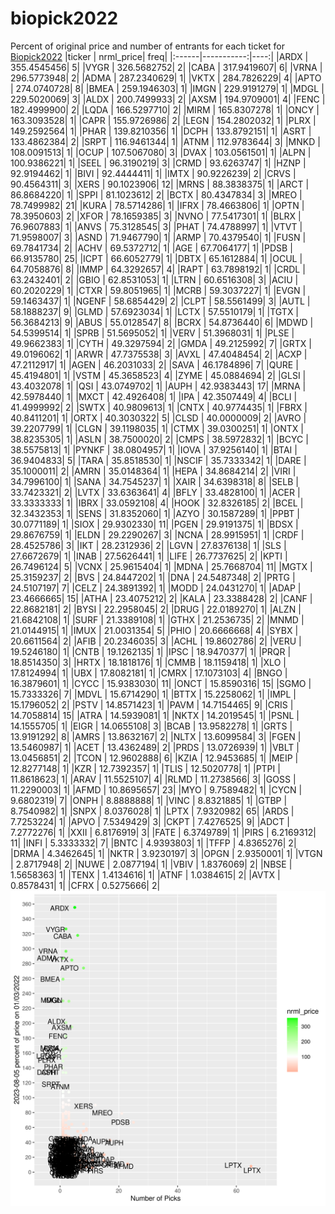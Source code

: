 # biopick2022
Percent of original price and number of entrants for each ticket for [Biopick2022](https://twitter.com/hashtag/Biopick2022)
|ticker |  nrml_price| freq|
|:------|-----------:|----:|
|ARDX   | 355.4545456|    5|
|VYGR   | 326.5682752|    2|
|CABA   | 317.9419607|    6|
|VRNA   | 296.5773948|    2|
|ADMA   | 287.2340629|    1|
|VKTX   | 284.7826229|    4|
|APTO   | 274.0740728|    8|
|BMEA   | 259.1946303|    1|
|IMGN   | 229.9191279|    1|
|MDGL   | 229.5020069|    3|
|ALDX   | 200.7499933|    2|
|AXSM   | 194.9709001|    4|
|FENC   | 182.4999900|    2|
|LQDA   | 166.5297710|    2|
|MIRM   | 165.8307278|    1|
|ONCY   | 163.3093528|    1|
|CAPR   | 155.9726986|    2|
|LEGN   | 154.2802032|    1|
|PLRX   | 149.2592564|    1|
|PHAR   | 139.8210356|    1|
|DCPH   | 133.8792151|    1|
|ASRT   | 133.4862384|    2|
|SRPT   | 116.9461344|    1|
|ATNM   | 112.9783644|    3|
|MNKD   | 108.0091513|    1|
|OCUP   | 107.5067080|    3|
|DVAX   | 103.0561501|    1|
|ALPN   | 100.9386221|    1|
|SEEL   |  96.3190219|    3|
|CRMD   |  93.6263747|    1|
|HZNP   |  92.9194462|    1|
|BIVI   |  92.4444411|    1|
|IMTX   |  90.9226239|    2|
|CRVS   |  90.4564311|    3|
|XERS   |  90.1023906|   12|
|MRNS   |  88.3838375|    1|
|ARCT   |  86.8684220|    1|
|SPPI   |  81.1023612|    2|
|BCTX   |  80.4347834|    3|
|MREO   |  78.7499982|   21|
|KURA   |  78.5714286|    1|
|IFRX   |  78.4663806|    1|
|OPTN   |  78.3950603|    2|
|XFOR   |  78.1659385|    3|
|NVNO   |  77.5417301|    1|
|BLRX   |  76.9607883|    1|
|ANVS   |  75.3128545|    3|
|PHAT   |  74.4788997|    1|
|VTVT   |  71.9598007|    3|
|ASND   |  71.9467790|    1|
|ARMP   |  70.4379540|    1|
|FUSN   |  69.7841734|    2|
|ACHV   |  69.5372712|    1|
|AGE    |  67.7064177|    1|
|PDSB   |  66.9135780|   25|
|ICPT   |  66.6052779|    1|
|DBTX   |  65.1612884|    1|
|OCUL   |  64.7058876|    8|
|IMMP   |  64.3292657|    4|
|RAPT   |  63.7898192|    1|
|CRDL   |  63.2432401|    2|
|GBIO   |  62.8531053|    1|
|LTRN   |  60.6516308|    3|
|ACIU   |  60.2020229|    1|
|CTXR   |  59.8051965|    1|
|MCRB   |  59.3037227|    1|
|EVGN   |  59.1463437|    1|
|NGENF  |  58.6854429|    2|
|CLPT   |  58.5561499|    3|
|AUTL   |  58.1888237|    9|
|GLMD   |  57.6923034|    1|
|LCTX   |  57.5510179|    1|
|TGTX   |  56.3684213|    9|
|ABUS   |  55.0128547|    8|
|BCRX   |  54.8736440|    6|
|MDWD   |  54.5399514|    1|
|SPRB   |  51.5695052|    1|
|VERV   |  51.3968031|    1|
|PLSE   |  49.9662383|    1|
|CYTH   |  49.3297594|    2|
|GMDA   |  49.2125992|    7|
|GRTX   |  49.0196062|    1|
|ARWR   |  47.7375538|    3|
|AVXL   |  47.4048454|    2|
|ACXP   |  47.2112917|    1|
|AGEN   |  46.2031033|    2|
|SAVA   |  46.1784896|    7|
|QURE   |  45.4194801|    1|
|VSTM   |  45.3658523|    4|
|ZYME   |  45.0884694|    2|
|GLSI   |  43.4032078|    1|
|QSI    |  43.0749702|    1|
|AUPH   |  42.9383443|   17|
|MRNA   |  42.5978440|    1|
|MXCT   |  42.4926408|    1|
|IPA    |  42.3507449|    4|
|BCLI   |  41.4999992|    2|
|SWTX   |  40.9809613|    1|
|CNTX   |  40.9774435|    1|
|FBRX   |  40.8411201|    1|
|ORTX   |  40.3030322|    5|
|CLSD   |  40.0000009|    2|
|AVRO   |  39.2207799|    1|
|CLGN   |  39.1198035|    1|
|CTMX   |  39.0300251|    1|
|ONTX   |  38.8235305|    1|
|ASLN   |  38.7500020|    2|
|CMPS   |  38.5972832|    1|
|BCYC   |  38.5575813|    1|
|PYNKF  |  38.0804957|    1|
|IOVA   |  37.9256140|    1|
|BTAI   |  36.9404833|    5|
|TARA   |  35.8518530|    1|
|NSCIF  |  35.7333342|    1|
|DARE   |  35.1000011|    2|
|AMRN   |  35.0148364|    1|
|HEPA   |  34.8684214|    2|
|VIRI   |  34.7996100|    1|
|SANA   |  34.7545237|    1|
|XAIR   |  34.6398318|    8|
|SELB   |  33.7423321|    2|
|LVTX   |  33.6363641|    4|
|BFLY   |  33.4828100|    1|
|ACER   |  33.3333333|    1|
|IBRX   |  33.0592108|    4|
|HOOK   |  32.8326185|    2|
|BCEL   |  32.3432353|    1|
|SENS   |  31.8352060|    1|
|AZYO   |  30.1587289|    1|
|PPBT   |  30.0771189|    1|
|SIOX   |  29.9302330|   11|
|PGEN   |  29.9191375|    1|
|BDSX   |  29.8676759|    1|
|ELDN   |  29.2290267|    3|
|NCNA   |  28.9915951|    1|
|CRDF   |  28.4525786|    3|
|IKT    |  28.2312936|    2|
|LGVN   |  27.8376138|    1|
|SLS    |  27.6672679|    1|
|INAB   |  27.5626441|    1|
|LIFE   |  26.7737625|    2|
|KPTI   |  26.7496124|    5|
|VCNX   |  25.9615404|    1|
|MDNA   |  25.7668704|   11|
|MGTX   |  25.3159237|    2|
|BVS    |  24.8447202|    1|
|DNA    |  24.5487348|    2|
|PRTG   |  24.5107197|    7|
|CELZ   |  24.3891392|    1|
|MODD   |  24.0431270|    1|
|ADAP   |  23.4666665|   15|
|ATHA   |  23.4075212|    2|
|KALA   |  23.3388428|    2|
|CANF   |  22.8682181|    2|
|BYSI   |  22.2958045|    2|
|DRUG   |  22.0189270|    1|
|ALZN   |  21.6842108|    1|
|SURF   |  21.3389108|    1|
|GTHX   |  21.2536735|    2|
|MNMD   |  21.0144915|    1|
|IMUX   |  21.0031354|    5|
|PHIO   |  20.6666668|    4|
|SYBX   |  20.6611564|    2|
|AFIB   |  20.2346035|    3|
|ACHL   |  19.8602786|    2|
|VERU   |  19.5246180|    1|
|CNTB   |  19.1262135|    1|
|IPSC   |  18.9470377|    1|
|PRQR   |  18.8514350|    3|
|HRTX   |  18.1818176|    1|
|CMMB   |  18.1159418|    1|
|XLO    |  17.8124994|    1|
|UBX    |  17.8082181|    1|
|CMRX   |  17.1073103|    4|
|BNGO   |  16.3879601|    1|
|CYCC   |  15.9383030|   11|
|ONCT   |  15.8590316|   15|
|SGMO   |  15.7333326|    7|
|MDVL   |  15.6714290|    1|
|BTTX   |  15.2258062|    1|
|IMPL   |  15.1796052|    2|
|PSTV   |  14.8571423|    1|
|PAVM   |  14.7154465|    9|
|CRIS   |  14.7058814|   15|
|ATRA   |  14.5939081|    1|
|NKTX   |  14.2019545|    1|
|PSNL   |  14.1555705|    1|
|EIGR   |  14.0655108|    3|
|BCAB   |  13.9582278|    1|
|GRTS   |  13.9191292|    8|
|AMRS   |  13.8632167|    2|
|NLTX   |  13.6099584|    3|
|FGEN   |  13.5460987|    1|
|ACET   |  13.4362489|    2|
|PRDS   |  13.0726939|    1|
|VBLT   |  13.0456851|    2|
|TCON   |  12.9602888|    6|
|KZIA   |  12.9453685|    1|
|MEIP   |  12.8277148|    1|
|KZR    |  12.7392357|    1|
|TLIS   |  12.5020778|    1|
|PTPI   |  11.8618623|    1|
|ARAV   |  11.5525107|    4|
|RLMD   |  11.2738566|    3|
|GOSS   |  11.2290003|    1|
|AFMD   |  10.8695657|   23|
|MYO    |   9.7589482|    1|
|CYCN   |   9.6802319|    7|
|ONPH   |   8.8888888|    1|
|VINC   |   8.8321885|    1|
|GTBP   |   8.7540982|    1|
|SNPX   |   8.0376028|    1|
|LPTX   |   7.9320982|   65|
|ARDS   |   7.7253224|    1|
|APVO   |   7.5349429|    3|
|CKPT   |   7.4276525|    9|
|ADCT   |   7.2772276|    1|
|XXII   |   6.8176919|    3|
|FATE   |   6.3749789|    1|
|PIRS   |   6.2169312|   11|
|INFI   |   5.3333332|    7|
|BNTC   |   4.9393803|    1|
|TFFP   |   4.8365276|    2|
|DRMA   |   4.3462645|    1|
|NKTR   |   3.9230197|    3|
|OPGN   |   2.9350001|    1|
|VTGN   |   2.8717948|    2|
|NUWE   |   2.0877194|    1|
|VBIV   |   1.8376069|    2|
|NBSE   |   1.5658363|    1|
|TENX   |   1.4134616|    1|
|ATNF   |   1.0384615|    2|
|AVTX   |   0.8578431|    1|
|CFRX   |   0.5275666|    2|
![retvspicks](biopicks.png?raw=true)
